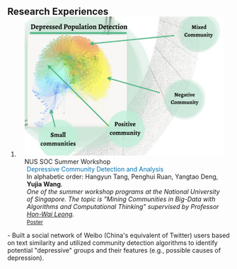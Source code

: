 <h2 id="publications" style="margin: 2px 0px -15px;">Research Experiences</h2>

<div class="publications">
<ol class="bibliography">

<li>
<div class="pub-row">

  <div class="col-sm-3 abbr" style="position: relative;padding-right: 15px;padding-left: 15px;">
    <img src="assets/img/nussoc.png" class="teaser img-fluid z-depth-1">
    <abbr class="badge">NUS SOC Summer Workshop</abbr>
  </div>

  <div class="col-sm-9" style="position: relative;padding-right: 15px;padding-left: 20px;">
    <div class="title" style="color:#0073B1">Depressive Community Detection and Analysis</div>
    <div class="author">In alphabetic order: Hangyun Tang, Penghui Ruan, Yangtao Deng, <strong>Yujia Wang</strong>. </div>
    <div class="periodical"><em>One of the summer workshop programs at the National University of Singapore. The topic is "Mining Communities in Big-Data with Algorithms and Computational Thinking" supervised by Professor <a href="https://scholar.google.com/citations?hl=en&user=FR0F_OsAAAAJ">Hon-Wai Leong</a>.</em></div>
    <div class="links">
      <a href="https://sws.comp.nus.edu.sg/2019/WEFiles/Image/Gallery/cd06b6bd-7acf-42a2-a018-bb36aad4c5de/5%20-%20Wm7rCwQ-2.jpg" class="btn btn-sm z-depth-0" role="button" target="_blank" style="font-size:12px;">Poster</a>
    </div>
  </div>

</div>
</li>
</ol>
</div>
  - Built a social network of Weibo (China's equivalent of Twitter) users based on text similarity and utilized community detection algorithms to identify potential "depressive" groups and their features (e.g., possible causes of depression).
